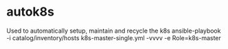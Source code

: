 # autok8s
Used to automatically setup, maintain and recycle the k8s
ansible-playbook -i catalog/inventory/hosts k8s-master-single.yml -vvvv -e Role=k8s-master
